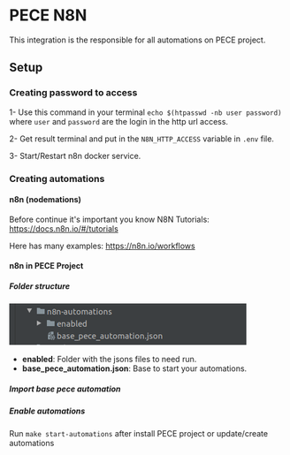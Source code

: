 # PECE N8N

This integration is the responsible for all automations on PECE project.

## Setup

### Creating password to access
1- Use this command in your terminal `echo $(htpasswd -nb user password)` where `user` and `password` are
the login in the http url access.

2- Get result terminal and put in the `N8N_HTTP_ACCESS` variable in `.env` file.

3- Start/Restart n8n docker service.

### Creating automations

#### n8n (nodemations)
Before continue it's important you know N8N
Tutorials: https://docs.n8n.io/#/tutorials

Here has many examples: https://n8n.io/workflows

#### n8n in PECE Project

##### Folder structure
![Folder Structure](images/folderN8N.png)

- **enabled**: Folder with the jsons files to need run.
- **base_pece_automation.json**: Base to start your automations.

##### Import base pece automation


##### Enable automations
Run `make start-automations` after install PECE project or update/create automations